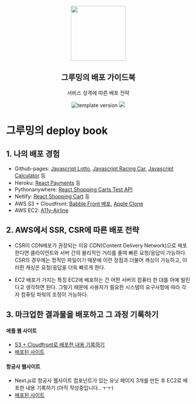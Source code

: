 <p align="middle" >
  <img width="150px;" src="https://upload.wikimedia.org/wikipedia/commons/thumb/9/93/Amazon_Web_Services_Logo.svg/1200px-Amazon_Web_Services_Logo.svg.png"/>
</p>
<h2 align="middle">그루밍의 배포 가이드북</h2>
<p align="middle">서비스 성격에 따른 배포 전략</p>
<p align="middle">
  <img src="https://img.shields.io/badge/version-1.0.0-blue?style=flat-square" alt="template version"/>
  <img src="https://img.shields.io/badge/license-MIT-brightgreen.svg?style=flat-square"/>
</p>

# 그루밍의 deploy book

## 1. 나의 배포 경험

- Github-pages: [Javascript Lotto](https://ddongule.github.io/javascript-lotto/), [Javascript Racing Car](https://ddongule.github.io/javascript-racingcar/), [Javascript Calculator](https://ddongule.github.io/javascript-calculator/) 등
- Heroku: [React Payments](https://ddongule-payments.herokuapp.com/) 등
- Pythonanywhere: [React Shopping Carts Test API](http://mk27.pythonanywhere.com/baskets/?format=api)
- Netlify: [React Shopping Cart](https://www.react-shopping-cart.ddongule.com/) 등
- AWS S3 + Cloudfront: [Babble Front 배포](https://www.babble.gg), [Apple Clone](https://d1mebyiq9on4aw.cloudfront.net)
- AWS EC2: [A11y-Airline](http://ec2-3-36-103-153.ap-northeast-2.compute.amazonaws.com/)

## 2. AWS에서 SSR, CSR에 따른 배포 전략

- CSR이 CDN배포가 권장되는 이유
  CDN(Content Delivery Network)으로 배포한다면 클라이언트와 서버 간의 물리적인 거리를 줄여 빠른 요청/응답이 가능하다. CSR의 경우에는 정적인 파일이기 때문에 이런 장점과 더불어 캐싱이 가능하고, 이러한 캐싱은 요청/응답을 더욱 빠르게 한다.

- EC2 배포가 가지는 특징
  EC2에 배포하는 건 어떤 서버의 컴퓨터 한 대를 아예 빌린다고 생각하면 된다. 그렇기 때문에 사용자가 필요한 시스템의 요구사항에 따라 각자 컴퓨팅 파워의 조정이 가능하다.

## 3. 마크업한 결과물을 배포하고 그 과정 기록하기

#### 애플 웹 사이트

- [S3 + Cloudfront로 배포한 내용 기록하기](https://mingule.tistory.com/70)
- [배포된 사이트](https://d1mebyiq9on4aw.cloudfront.net)

#### 항공사 웹사이트

- Next.js로 항공사 웹사이트 컴포넌트가 있는 유닛 페이지 3개를 만든 후 EC2로 배포한 내용 기록하기 (아직 작성중입니다.. ㅜㅜ)
- [배포된 사이트](http://ec2-3-36-103-153.ap-northeast-2.compute.amazonaws.com/)
